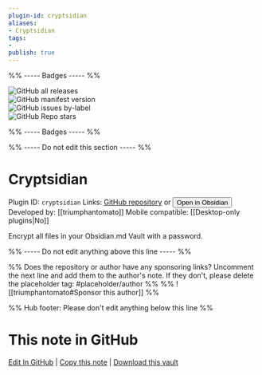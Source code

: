 ```yaml
---
plugin-id: cryptsidian
aliases:
- Cryptsidian
tags: 
- 
publish: true
---
```


%% ----- Badges ----- %%

![GitHub all releases](https://img.shields.io/github/downloads/triumphantomato/cryptsidian/total?color=573E7A&logo=github&style=for-the-badge)   
![GitHub manifest version](https://img.shields.io/github/manifest-json/v/triumphantomato/cryptsidian?color=573E7A&logo=github&style=for-the-badge)   
![GitHub issues by-label](https://img.shields.io/github/issues/triumphantomato/cryptsidian/help%20wanted?color=573E7A&logo=github&style=for-the-badge)   
![GitHub Repo stars](https://img.shields.io/github/stars/triumphantomato/cryptsidian?color=573E7A&logo=github&style=for-the-badge)

%% ----- Badges ----- %%

%% ----- Do not edit this section ----- %%

# Cryptsidian

Plugin ID: `cryptsidian`
Links: [GitHub repository](https://github.com/triumphantomato/cryptsidian) or [<button id=HH>Open in Obsidian</button>](obsidian://show-plugin?id=cryptsidian)
Developed by: [[triumphantomato]]
Mobile compatible: [[Desktop-only plugins|No]]

Encrypt all files in your Obsidian.md Vault with a password.

%% ----- Do not edit anything above this line ----- %% 

%% Does the repository or author have any sponsoring links? Uncomment the next line and add them to the author's note. If they don't, please delete the placeholder tag: #placeholder/author %%
%% ![[triumphantomato#Sponsor this author]] %%

%% Hub footer: Please don't edit anything below this line %%

# This note in GitHub

<span class="git-footer">[Edit In GitHub](https://github.dev/obsidian-community/obsidian-hub/blob/main/02%20-%20Community%20Expansions/02.05%20All%20Community%20Expansions/Plugins/cryptsidian.md "git-hub-edit-note") | [Copy this note](https://raw.githubusercontent.com/obsidian-community/obsidian-hub/main/02%20-%20Community%20Expansions/02.05%20All%20Community%20Expansions/Plugins/cryptsidian.md "git-hub-copy-note") | [Download this vault](https://github.com/obsidian-community/obsidian-hub/archive/refs/heads/main.zip "git-hub-download-vault") </span>
